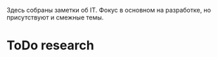 Здесь собраны заметки об IT. Фокус в основном на разработке, но присутствуют и смежные темы.

# ToDo research
